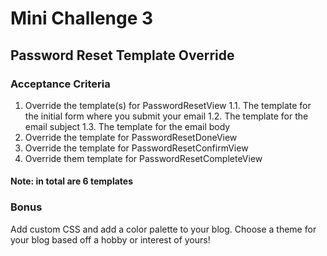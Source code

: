 # Mini Challenge 3

## Password Reset Template Override 

### Acceptance Criteria
1. Override the template(s) for PasswordResetView 
1.1. The template for the initial form where you submit your email
1.2. The template for the email subject 
1.3. The template for the email body 
2. Override the template for PasswordResetDoneView
3. Override the template for PasswordResetConfirmView
4. Override them template for PasswordResetCompleteView

#### Note: in total are 6 templates 

### Bonus 
Add custom CSS and add a color palette to your blog.
Choose a theme for your blog based off a hobby or interest of yours!